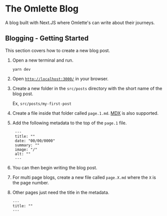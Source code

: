 # The Omlette Blog

A blog built with Next.JS where Omlette's can write about their journeys.

## Blogging - Getting Started

This section covers how to create a new blog post.

1. Open a new terminal and run. 

   ```yarn dev```
1. Open [`http://localhost:3000/`](`http://localhost:3000/`) in your browser.
1. Create a new folder in the `src/posts` directory with the short name of the blog post.
   
   Ex, `src/posts/my-first-post`
1. Create a file inside that folder called `page.1.md`. [MDX](https://mdxjs.com/docs/using-mdx/) is also supported. 
1. Add the following metadata to the top of the `page.1` file.

   ```
    ---
    title: ""
    date: "00/00/0000"
    summary: ""
    image: "/"
    alt: ""
    ---
   ```
1. You can then begin writing the blog post.
1. For multi page blogs, create a new file called `page.X.md` where the `X` is the page number. 
1. Other pages just need the title in the metadata.

    ```
    ---
    title: ""
    ---
    ```


